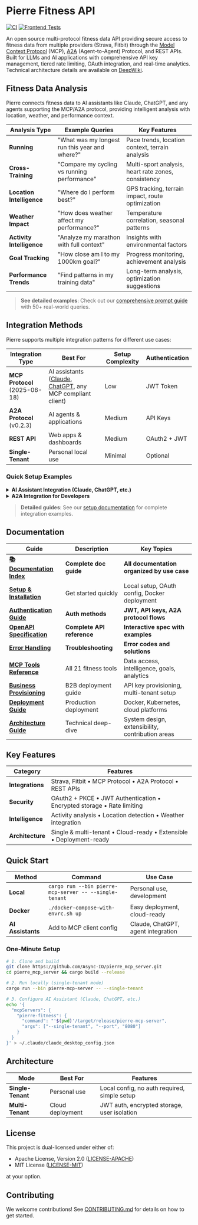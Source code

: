 # Pierre Fitness API

[![CI](https://github.com/Async-IO/pierre_mcp_server/actions/workflows/ci.yml/badge.svg)](https://github.com/Async-IO/pierre_mcp_server/actions/workflows/ci.yml)
[![Frontend Tests](https://github.com/Async-IO/pierre_mcp_server/actions/workflows/frontend-tests.yml/badge.svg)](https://github.com/Async-IO/pierre_mcp_server/actions/workflows/frontend-tests.yml)

An open source multi-protocol fitness data API providing secure access to fitness data from multiple providers (Strava, Fitbit) through the [Model Context Protocol](https://modelcontextprotocol.io/specification/draft) (MCP), [A2A](https://github.com/google-a2a/A2A) (Agent-to-Agent) Protocol, and REST APIs. Built for LLMs and AI applications with comprehensive API key management, tiered rate limiting, OAuth integration, and real-time analytics. Technical architecture details are available on [DeepWiki](https://deepwiki.com/Async-IO/pierre_mcp_server).

## Fitness Data Analysis

Pierre connects fitness data to AI assistants like Claude, ChatGPT, and any agents supporting the MCP/A2A protocol, providing intelligent analysis with location, weather, and performance context.

| Analysis Type | Example Queries | Key Features |
|---------------|----------------|--------------|
| **Running** | "What was my longest run this year and where?" | Pace trends, location context, terrain analysis |
| **Cross-Training** | "Compare my cycling vs running performance" | Multi-sport analysis, heart rate zones, consistency |
| **Location Intelligence** | "Where do I perform best?" | GPS tracking, terrain impact, route optimization |
| **Weather Impact** | "How does weather affect my performance?" | Temperature correlation, seasonal patterns |
| **Activity Intelligence** | "Analyze my marathon with full context" | Insights with environmental factors |
| **Goal Tracking** | "How close am I to my 1000km goal?" | Progress monitoring, achievement analysis |
| **Performance Trends** | "Find patterns in my training data" | Long-term analysis, optimization suggestions |

> **See detailed examples**: Check out our [comprehensive prompt guide](docs/PROMPT_EXAMPLES.md) with 50+ real-world queries.

## Integration Methods

Pierre supports multiple integration patterns for different use cases:

| Integration Type | Best For | Setup Complexity | Authentication |
|------------------|----------|------------------|----------------|
| **MCP Protocol**<br/>(2025-06-18) | AI assistants ([Claude](https://claude.ai), [ChatGPT](https://chatgpt.com), any MCP compliant client) | Low | JWT Token |
| **A2A Protocol**<br/>(v0.2.3) | AI agents & applications | Medium | API Keys |
| **REST API** | Web apps & dashboards | Medium | OAuth2 + JWT |
| **Single-Tenant** | Personal local use | Minimal | Optional |

### Quick Setup Examples

<details>
<summary><strong>AI Assistant Integration (Claude, ChatGPT, etc.)</strong></summary>

1. **Configure MCP Server**
   ```json
   // For Claude Desktop (~/.claude/claude_desktop_config.json)
   {
     "mcpServers": {
       "pierre-fitness": {
         "command": "path/to/pierre-mcp-server",
         "args": ["--single-tenant", "--port", "8080"]
       }
     }
   }
   
   // For ChatGPT or other MCP-compatible clients
   // Use the same MCP protocol with your client's configuration
   ```

2. **Connect to Strava**
   - Visit the OAuth URL provided by Pierre
   - Authorize access to your Strava data
   - Start asking questions in natural language

3. **Works with any MCP/A2A compatible agent**
   - Claude Desktop, ChatGPT with MCP support
   - Custom AI agents, GitHub Copilot extensions
   - Any application supporting MCP or A2A protocols

</details>

<details>
<summary><strong>A2A Integration for Developers</strong></summary>

```bash
# Register your application
curl -X POST https://your-pierre-server.com/a2a/clients \
  -H "Authorization: Bearer JWT_TOKEN" \
  -d '{"name": "My Fitness App", "description": "AI fitness coach"}'

# Execute fitness tools
curl -X POST https://your-pierre-server.com/a2a/execute \
  -H "Authorization: Bearer API_KEY" \
  -d '{
    "jsonrpc": "2.0",
    "method": "tools.execute",
    "params": {
      "tool_name": "get_activities",
      "parameters": {"provider": "strava", "limit": 10}
    }
  }'
```

</details>

> **Detailed guides**: See our [setup documentation](docs/SETUP.md) for complete integration examples.

## Documentation

| Guide | Description | Key Topics |
|-------|-------------|------------|
| **[📚 Documentation Index](docs/README.md)** | **Complete doc guide** | **All documentation organized by use case** |
| **[Setup & Installation](docs/SETUP.md)** | Get started quickly | Local setup, OAuth config, Docker deployment |
| **[Authentication Guide](docs/AUTHENTICATION.md)** | **Auth methods** | **JWT, API keys, A2A protocol flows** |
| **[OpenAPI Specification](docs/openapi.yaml)** | **Complete API reference** | **Interactive spec with examples** |
| **[Error Handling](docs/ERROR_HANDLING.md)** | **Troubleshooting** | **Error codes and solutions** |
| **[MCP Tools Reference](docs/TOOLS.md)** | All 21 fitness tools | Data access, intelligence, goals, analytics |
| **[Business Provisioning](docs/PROVISIONING.md)** | B2B deployment guide | API key provisioning, multi-tenant setup |
| **[Deployment Guide](docs/DEPLOYMENT.md)** | Production deployment | Docker, Kubernetes, cloud platforms |
| **[Architecture Guide](docs/ARCHITECTURE.md)** | Technical deep-dive | System design, extensibility, contribution areas |

## Key Features

| Category | Features |
|----------|----------|
| **Integrations** | Strava, Fitbit • MCP Protocol • A2A Protocol • REST APIs |
| **Security** | OAuth2 + PKCE • JWT Authentication • Encrypted storage • Rate limiting |
| **Intelligence** | Activity analysis • Location detection • Weather integration |
| **Architecture** | Single & multi-tenant • Cloud-ready • Extensible • Deployment-ready |

## Quick Start

| Method | Command | Use Case |
|--------|---------|----------|
| **Local** | `cargo run --bin pierre-mcp-server -- --single-tenant` | Personal use, development |
| **Docker** | `./docker-compose-with-envrc.sh up` | Easy deployment, cloud-ready |
| **AI Assistants** | Add to MCP client config | Claude, ChatGPT, agent integration |

### One-Minute Setup
```bash
# 1. Clone and build
git clone https://github.com/Async-IO/pierre_mcp_server.git
cd pierre_mcp_server && cargo build --release

# 2. Run locally (single-tenant mode)
cargo run --bin pierre-mcp-server -- --single-tenant

# 3. Configure AI Assistant (Claude, ChatGPT, etc.)
echo '{
  "mcpServers": {
    "pierre-fitness": {
      "command": "'$(pwd)'/target/release/pierre-mcp-server",
      "args": ["--single-tenant", "--port", "8080"]
    }
  }
}' > ~/.claude/claude_desktop_config.json
```

## Architecture

| Mode | Best For | Features |
|------|----------|----------|
| **Single-Tenant** | Personal use | Local config, no auth required, simple setup |
| **Multi-Tenant** | Cloud deployment | JWT auth, encrypted storage, user isolation |

## License

This project is dual-licensed under either of:

* Apache License, Version 2.0 ([LICENSE-APACHE](LICENSE-APACHE))
* MIT License ([LICENSE-MIT](LICENSE-MIT))

at your option.

## Contributing

We welcome contributions! See [CONTRIBUTING.md](CONTRIBUTING.md) for details on how to get started.